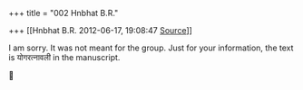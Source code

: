 +++
title = "002 Hnbhat B.R."

+++
[[Hnbhat B.R.	2012-06-17, 19:08:47 [Source](https://groups.google.com/g/samskrita/c/nQbYbtTiaV8)]]



  

I am sorry. It was not meant for the group. Just for your information, the text is योगरत्नावली in the manuscript.



